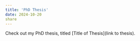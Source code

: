 ```yaml
---
title: 'PhD Thesis'
date: 2024-10-20
share
---
```


Check out my PhD thesis, titled [Title of Thesis](link to thesis).